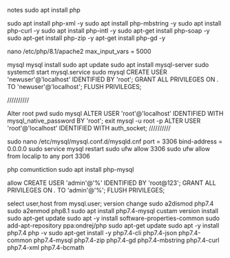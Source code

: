 
notes
sudo apt install php

sudo apt install php-xml -y
sudo apt install php-mbstring -y
sudo apt install php-curl -y
sudo apt install php-intl -y
sudo apt-get install php-soap -y
sudo apt-get install php-zip -y
apt-get install php-gd -y

nano /etc/php/8.1/apache2
max_input_vars = 5000


mysql
mysql install 
sudo apt update
sudo apt install mysql-server
sudo systemctl start mysql.service
sudo mysql
CREATE USER 'newuser'@'localhost' IDENTIFIED BY 'root';
 GRANT ALL PRIVILEGES ON *.* TO 'newuser'@'localhost';
 FLUSH PRIVILEGES;

//////////

Alter root pwd
sudo mysql
ALTER USER 'root'@'localhost' IDENTIFIED WITH mysql_native_password BY 'root';
exit
mysql -u root -p
ALTER USER 'root'@'localhost' IDENTIFIED WITH auth_socket;
//////////

sudo nano /etc/mysql/mysql.conf.d/mysqld.cnf
port           = 3306
bind-address            = 0.0.0.0
sudo service mysql restart
sudo ufw allow 3306
sudo ufw allow from  localip to any port 3306

 php comuntiction
 sudo apt install php-mysql

allow
 CREATE USER 'admin'@'%' IDENTIFIED BY 'root@123';
GRANT ALL PRIVILEGES ON *.* TO 'admin'@'%';
FLUSH PRIVILEGES;

select user,host from mysql.user;
version change
sudo a2dismod php7.4
sudo a2enmod php8.1
sudo apt install php7.4-mysql
custam version install
sudo apt-get update
sudo apt -y install software-properties-common
sudo add-apt-repository ppa:ondrej/php
sudo apt-get update
sudo apt -y install php7.4
php -v
sudo apt-get install -y php7.4-cli php7.4-json php7.4-common php7.4-mysql php7.4-zip php7.4-gd php7.4-mbstring php7.4-curl php7.4-xml php7.4-bcmath
